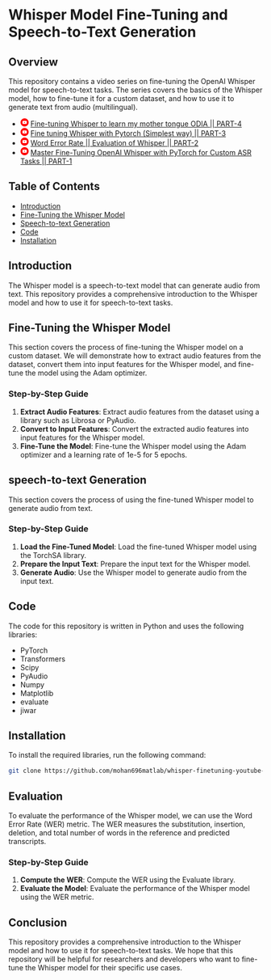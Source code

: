 # Whisper Model Fine-Tuning and Speech-to-Text Generation

## Overview

This repository contains a video series on fine-tuning the OpenAI Whisper model for speech-to-text tasks. The series covers the basics of the Whisper model, how to fine-tune it for a custom dataset, and how to use it to generate text from audio (multilingual).

- <img src="images/youtube.png" alt="YouTube" width="16" height="16"> [Fine-tuning Whisper to learn my mother tongue ODIA || PART-4](https://youtu.be/lNj7RkOms2U)
- <img src="images/youtube.png" alt="YouTube" width="16" height="16"> [Fine tuning Whisper with Pytorch (Simplest way) || PART-3](https://youtu.be/vMGSExIql8w)
- <img src="images/youtube.png" alt="YouTube" width="16" height="16"> [Word Error Rate || Evaluation of Whisper || PART-2](https://youtu.be/NOEJo3miOec)
- <img src="images/youtube.png" alt="YouTube" width="16" height="16"> [Master Fine-Tuning OpenAI Whisper with PyTorch for Custom ASR Tasks || PART-1](https://youtu.be/iGEJkvu0Qrg)



## Table of Contents

* [Introduction](#introduction)
* [Fine-Tuning the Whisper Model](#fine-tuning-the-whisper-model)
* [Speech-to-text Generation](#speech-to-text-generation)
* [Code](#code)
* [Installation](#installation)

## Introduction

The Whisper model is a speech-to-text model that can generate audio from text. This repository provides a comprehensive introduction to the Whisper model and how to use it for speech-to-text tasks.

## Fine-Tuning the Whisper Model

This section covers the process of fine-tuning the Whisper model on a custom dataset. We will demonstrate how to extract audio features from the dataset, convert them into input features for the Whisper model, and fine-tune the model using the Adam optimizer.

### Step-by-Step Guide

1. **Extract Audio Features**: Extract audio features from the dataset using a library such as Librosa or PyAudio.
2. **Convert to Input Features**: Convert the extracted audio features into input features for the Whisper model.
3. **Fine-Tune the Model**: Fine-tune the Whisper model using the Adam optimizer and a learning rate of 1e-5 for 5 epochs.

## speech-to-text Generation

This section covers the process of using the fine-tuned Whisper model to generate audio from text.

### Step-by-Step Guide

1. **Load the Fine-Tuned Model**: Load the fine-tuned Whisper model using the TorchSA library.
2. **Prepare the Input Text**: Prepare the input text for the Whisper model.
3. **Generate Audio**: Use the Whisper model to generate audio from the input text.

## Code

The code for this repository is written in Python and uses the following libraries:

* PyTorch
* Transformers
* Scipy
* PyAudio
* Numpy
* Matplotlib
* evaluate
* jiwar

## Installation

To install the required libraries, run the following command:

```bash
git clone https://github.com/mohan696matlab/whisper-finetuning-youtube-serise.git
```

## Evaluation

To evaluate the performance of the Whisper model, we can use the Word Error Rate (WER) metric. The WER measures the substitution, insertion, deletion, and total number of words in the reference and predicted transcripts.

### Step-by-Step Guide

1. **Compute the WER**: Compute the WER using the Evaluate library.
2. **Evaluate the Model**: Evaluate the performance of the Whisper model using the WER metric.

## Conclusion

This repository provides a comprehensive introduction to the Whisper model and how to use it for speech-to-text tasks. We hope that this repository will be helpful for researchers and developers who want to fine-tune the Whisper model for their specific use cases.
